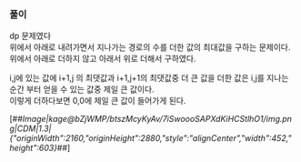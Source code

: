 ### 풀이

dp 문제였다  
위에서 아래로 내려가면서 지나가는 경로의 수를 더한 값의 최대값을 구하는 문제이다.  
위에서 아래로 더하지 않고 아래서 위로 더해서 구하였다.

i,j에 있는 값에 i+1,j 의 최댓값과 i+1,j+1의 최댓값중 더 큰 값을 더한 값은 i,j를 지나는 순간 부터 얻을 수 있는 값중 제일 큰 값이다.  
이렇게 더하다보면 0,0에 제일 큰 값이 들어가게 된다.

[##_Image|kage@bZjWMP/btszMcyKyAv/7iSwoooSAPXdKiHCStlhO1/img.png|CDM|1.3|{"originWidth":2160,"originHeight":2880,"style":"alignCenter","width":452,"height":603}_##]

